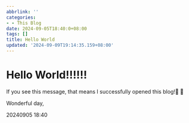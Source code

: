 ```yaml
---
abbrlink: ''
categories:
- - This Blog
date: 2024-09-05T18:40:0+08:00
tags: []
title: Hello World
updated: '2024-09-09T19:14:35.159+08:00'
---
```

# Hello World!!!!!!

If you see this message, that means I successfully opened this blog!🎂 🎂

Wonderful day,

20240905 18:40
